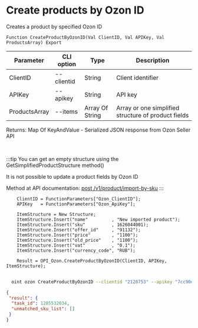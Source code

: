 ﻿---
sidebar_position: 7
---

# Create products by Ozon ID
 Creates a product by specified Ozon ID



`Function CreateProductByOzonID(Val ClientID, Val APIKey, Val ProductsArray) Export`

  | Parameter | CLI option | Type | Description |
  |-|-|-|-|
  | ClientID | --clientid | String | Client identifier |
  | APIKey | --apikey | String | API key |
  | ProductsArray | --items | Array Of String | Array or one simplified structure of product fields |

  
  Returns:  Map Of KeyAndValue - Serialized JSON response from Ozon Seller API

<br/>

:::tip
You can get an empty structure using the GetSimplifiedProductStructure method()

 It is not possible to update a product fields by Ozon ID

 Method at API documentation: [post /v1/product/import-by-sku](https://docs.ozon.ru/api/seller/#operation/ProductAPI_ImportProductsBySKU)
:::
<br/>


```bsl title="Code example"
    ClientID = FunctionParameters["Ozon_ClientID"];
    APIKey   = FunctionParameters["Ozon_ApiKey"];

    ItemStructure = New Structure;
    ItemStructure.Insert("name"         , "New imported product");
    ItemStructure.Insert("sku"          , 1626044001);
    ItemStructure.Insert("offer_id"     , "91132");
    ItemStructure.Insert("price"        , "1100");
    ItemStructure.Insert("old_price"    , "1100");
    ItemStructure.Insert("vat"          , "0.1");
    ItemStructure.Insert("currency_code", "RUB");

    Result = OPI_Ozon.CreateProductByOzonID(ClientID, APIKey, ItemStructure);
```



```sh title="CLI command example"
    
  oint ozon CreateProductByOzonID --clientid "2128753" --apikey "7cc90d26-33e4-499b..." --items %items%

```

```json title="Result"
{
 "result": {
  "task_id": 1285532034,
  "unmatched_sku_list": []
 }
}
```
